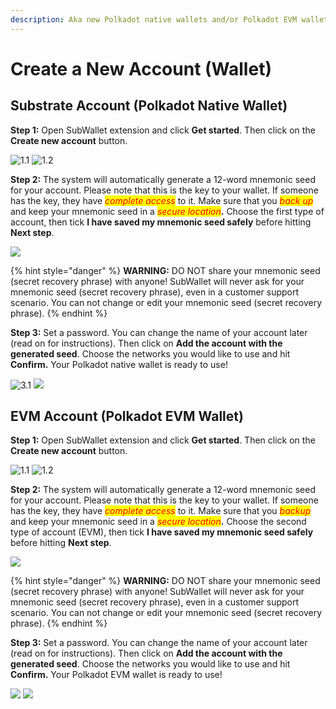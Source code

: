 ```yaml
---
description: Aka new Polkadot native wallets and/or Polkadot EVM wallets.
---
```


# Create a New Account (Wallet)

## **Substrate Account (Polkadot Native Wallet)**

**Step 1:** Open SubWallet extension and click **Get started**. Then click on the **Create new account** button.

![1.1](<../../.gitbook/assets/1 (2).png>) ![1.2](<../../.gitbook/assets/2 (6).png>)

**Step 2:** The system will automatically generate a 12-word mnemonic seed for your account. Please note that this is the key to your wallet. If someone has the key, they have _<mark style="color:red;">complete access</mark>_ to it. Make sure that you _<mark style="color:red;">back up</mark>_ and keep your mnemonic seed in a _<mark style="color:red;">secure location</mark>_**.** Choose the first type of account, then tick **I have saved my mnemonic seed safely** before hitting **Next step**.&#x20;

![](<../../.gitbook/assets/create account.png>)

{% hint style="danger" %}
**WARNING:** DO NOT share your mnemonic seed (secret recovery phrase) with anyone! SubWallet will never ask for your mnemonic seed (secret recovery phrase), even in a customer support scenario. You can not change or edit your mnemonic seed (secret recovery phrase).
{% endhint %}

**Step 3:** Set a password. You can change the name of your account later (read on for instructions). Then click on **Add the account with the generated seed**. Choose the networks you would like to use and hit **Confirm.** Your Polkadot native wallet is ready to use!

![3.1](<../../.gitbook/assets/create account2.png>) ![](<../../.gitbook/assets/Screen Shot 2022-06-09 at 13.48.03.png>)

## **EVM Account (Polkadot EVM Wallet)**

**Step 1:** Open SubWallet extension and click **Get started**. Then click on the **Create new account** button.

![1.1](<../../.gitbook/assets/1 (2).png>) ![1.2](<../../.gitbook/assets/2 (6).png>)

**Step 2:** The system will automatically generate a 12-word mnemonic seed for your account. Please note that this is the key to your wallet. If someone has the key, they have _<mark style="color:red;">complete access</mark>_ to it. Make sure that you _<mark style="color:red;">backup</mark>_ and keep your mnemonic seed in a _<mark style="color:red;">secure location</mark>_**.** Choose the second type of account (EVM), then tick **I have saved my mnemonic seed safely** before hitting **Next step**.&#x20;

![](<../../.gitbook/assets/Screen Shot 2022-07-21 at 14.40.24 (1).png>)

{% hint style="danger" %}
**WARNING:** DO NOT share your mnemonic seed (secret recovery phrase) with anyone! SubWallet will never ask for your mnemonic seed (secret recovery phrase), even in a customer support scenario. You can not change or edit your mnemonic seed (secret recovery phrase).
{% endhint %}

**Step 3:** Set a password. You can change the name of your account later (read on for instructions). Then click on **Add the account with the generated seed**. Choose the networks you would like to use and hit **Confirm.** Your Polkadot EVM wallet is ready to use!

![](<../../.gitbook/assets/Screen Shot 2022-07-21 at 14.44.50.png>) ![](<../../.gitbook/assets/Screen Shot 2022-07-21 at 14.52.14.png>)
